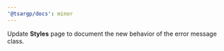 ```yaml
---
'@tsargp/docs': minor
---
```


Update **Styles** page to document the new behavior of the error message class.

